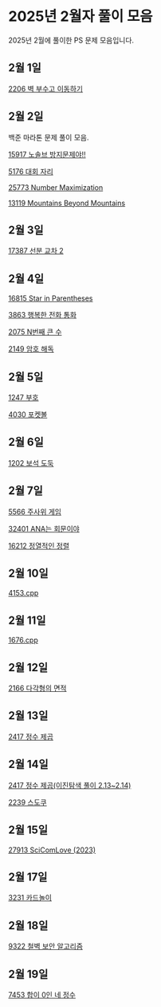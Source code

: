 # 2025년 2월자 풀이 모음

2025년 2월에 풀이한 PS 문제 모음입니다.

## 2월 1일

[2206 벽 부수고 이동하기](20250201/2206번-벽%20부수고%20이동하기.md)

## 2월 2일

백준 마라톤 문제 풀이 모음.

[15917 노솔브 방지문제야!!](20250202/15917번-노솔브%20방지문제야!!.md)

[5176 대회 자리](20250202/5176번-대회%20자리.md)

[25773 Number Maximization](20250202/25773번-Number%20Maximization.md)

[13119 Mountains Beyond Mountains](20250202/13119번-Mountains%20Beyond%20Mountains.md)

## 2월 3일

[17387 선분 교차 2](20250203/17387번-선분%20교차%202.md)

## 2월 4일

[16815 Star in Parentheses](20250204/16815번-Star%20in%20Parentheses.md)

[3863 행복한 전화 통화](20250204/3863번-행복한%20전화%20통화.md)

[2075 N번째 큰 수](20250204/2075번-N번째%20큰%20수.md)

[2149 암호 해독](20250204/2149번-암호%20해독.md)

## 2월 5일

[1247 부호](20250205/1247번-부호.md)

[4030 포켓볼](20250205/4030번-포켓볼.md)

## 2월 6일

[1202 보석 도둑](20250206/1202번-보석%20도둑.md)

## 2월 7일

[5566 주사위 게임](20250207/5566번-주사위%20게임.md)

[32401 ANA는 회문이야](20250207/32401번-ANA는%20회문이야.md)

[16212 정열적인 정렬](20250207/16212번-정열적인%20정렬.md)

## 2월 10일

[4153.cpp](20250210/4153.cpp)

## 2월 11일

[1676.cpp](20250211/1676.cpp)

## 2월 12일

[2166 다각형의 면적](20250212/2166번-다각형의%20면적.md)

## 2월 13일

[2417 정수 제곱](20250213/2417.cpp)

## 2월 14일

[2417 정수 제곱(이진탐색 풀이 2.13~2.14)](20250214/2417번-정수%20제곱.md)

[2239 스도쿠](20250214/2239번-스도쿠.md)

## 2월 15일

[27913 SciComLove (2023)](<20250215/27913번-SciComLove%20(2023).md>)

## 2월 17일

[3231 카드놀이](20250217/3231번-카드놀이.md)

## 2월 18일

[9322 철벽 보안 알고리즘](20250218/9322번-철벽%20보안%20알고리즘.md)

## 2월 19일

[7453 합이 0인 네 정수](20250219/7453번-합이%200인%20네%20정수.md)
